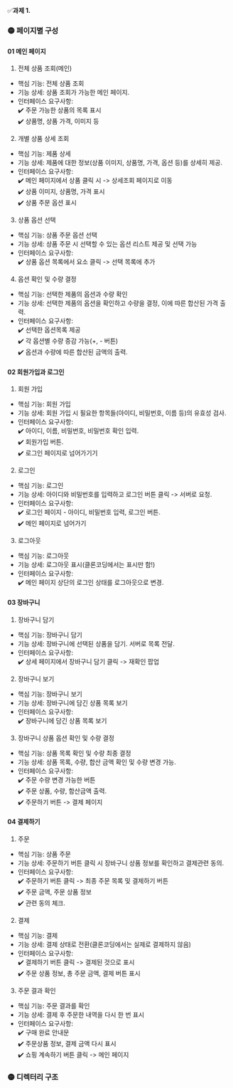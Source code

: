 ✅**과제 1.**
### 🟡 페이지별 구성
#### 01 메인 페이지
1. 전체 상품 조회(메인)
- 핵심 기능: 전체 상품 조회
- 기능 상세: 상품 조회가 가능한 메인 페이지.
- 인터페이스 요구사항:
  </br>✔️ 주문 가능한 상품의 목록 표시
  </br>✔️ 상품명, 상품 가격, 이미지 등

2. 개별 상품 상세 조회
- 핵심 기능: 제품 상세 
- 기능 상세: 제품에 대한 정보(상품 이미지, 상품명, 가격, 옵션 등)를 상세히 제공. 
- 인터페이스 요구사항:
  </br>✔️ 메인 페이지에서 상품 클릭 시 -> 상세조회 페이지로 이동
  </br>✔️ 상품 이미지, 상품명, 가격 표시
  </br>✔️ 상품 주문 옵션 표시

3. 상품 옵션 선택
- 핵심 기능: 상품 주문 옵션 선택
- 기능 상세: 상품 주문 시 선택할 수 있는 옵션 리스트 제공 및 선택 가능
- 인터페이스 요구사항:
  </br>✔️ 상품 옵션 목록에서 요소 클릭 -> 선택 목록에 추가

4. 옵션 확인 및 수량 결정
- 핵심 기능: 선택한 제품의 옵션과 수량 확인
- 기능 상세: 선택한 제품의 옵션을 확인하고 수량을 결정, 이에 따른 합산된 가격 출력.
- 인터페이스 요구사항:
  </br>✔️ 선택한 옵션목록 제공
  </br>✔️ 각 옵션별 수량 증감 가능(+, - 버튼)
  </br>✔️ 옵션과 수량에 따른 합산된 금액의 출력.

#### 02 회원가입과 로그인
1. 회원 가입
- 핵심 기능: 회원 가입
- 기능 상세: 회원 가입 시 필요한 항목들(아이디, 비밀번호, 이름 등)의 유효성 검사.
- 인터페이스 요구사항:
  </br>✔️ 아이디, 이름, 비밀번호, 비밀번호 확인 입력.
  </br>✔️ 회원가입 버튼.
  </br>✔️ 로그인 페이지로 넘어가기기

2. 로그인
- 핵심 기능: 로그인
- 기능 상세: 아이디와 비밀번호를 입력하고 로그인 버튼 클릭 -> 서버로 요청.
- 인터페이스 요구사항:
  </br>✔️ 로그인 페이지 - 아이디, 비밀번호 입력, 로그인 버튼.
  </br>✔️ 메인 페이지로 넘어가기

3. 로그아웃
- 핵심 기능: 로그아웃
- 기능 상세: 로그아웃 표시(클론코딩에서는 표시만 함!)
- 인터페이스 요구사항:
  </br>✔️ 메인 페이지 상단의 로그인 상태를 로그아웃으로 변경.
  
#### 03 장바구니
1. 장바구니 담기
- 핵심 기능: 장바구니 담기
- 기능 상세: 장바구니에 선택된 상품을 담기. 서버로 목록 전달.
- 인터페이스 요구사항:
  </br>✔️ 상세 페이지에서 장바구니 담기 클릭 -> 재확인 팝업

2. 장바구니 보기
- 핵심 기능: 장바구니 보기
- 기능 상세: 장바구니에 담긴 상품 목록 보기
- 인터페이스 요구사항:
  </br>✔️ 장바구니에 담긴 상품 목록 보기

3. 장바구니 상품 옵션 확인 및 수량 결정
- 핵심 기능: 상품 목록 확인 및 수량 최종 결정
- 기능 상세: 상품 목록, 수량, 합산 금액 확인 및 수량 변경 가능.
- 인터페이스 요구사항:
  </br>✔️ 주문 수량 변경 가능한 버튼
  </br>✔️ 주문 상품, 수량, 함산금액 출력.
  </br>✔️ 주문하기 버튼 -> 결제 페이지

#### 04 결제하기
1. 주문
- 핵심 기능: 상품 주문
- 기능 상세: 주문하기 버튼 클릭 시 장바구니 상품 정보를 확인하고 결제관련 동의.
- 인터페이스 요구사항:
  </br>✔️ 주문하기 버튼 클릭 -> 최종 주문 목록 및 결제하기 버튼
  </br>✔️ 주문 금액, 주문 상품 정보
  </br>✔️ 관련 동의 체크.

2. 결제
- 핵심 기능: 결제
- 기능 상세: 결제 상태로 전환(클론코딩에서는 실제로 결제하지 않음)
- 인터페이스 요구사항:
  </br>✔️ 결제하기 버튼 클릭 -> 결제된 것으로 표시
  </br>✔️ 주문 상품 정보, 총 주문 금액, 결제 버튼 표시
  

3. 주문 결과 확인
- 핵심 기능: 주문 결과를 확인
- 기능 상세: 결제 후 주문한 내역을 다시 한 번 표시
- 인터페이스 요구사항:
  </br>✔️ 구매 완료 안내문
  </br>✔️ 주문상품 정보, 결제 금액 다시 표시
  </br>✔️ 쇼핑 계속하기 버튼 클릭 -> 메인 페이지


### 🟡 디렉터리 구조

